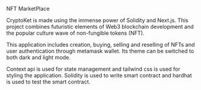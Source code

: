 NFT MarketPlace

CryptoKet is made using the immense power of Solidity and Next.js. This project combines futuristic elements of Web3 blockchain development and the popular culture wave of non-fungible tokens (NFT).

This application includes creation, buying, selling and reselling of NFTs and user authentication through metamask wallet. Its theme can be switched to both dark and light mode.

Context api is used for state management and tailwind css is used for styling the application. Solidity is used to write smart contract and hardhat is used to test the smart contract.
